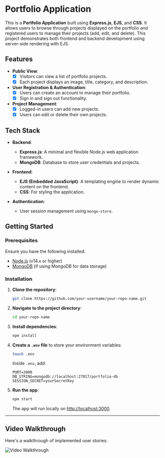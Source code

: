 # Portfolio Application

This is a **Portfolio Application** built using **Express.js**, **EJS**, and **CSS**. It allows users to browse through projects displayed on the portfolio and registered users to manage their projects (add, edit, and delete). This project demonstrates both frontend and backend development using server-side rendering with EJS.

## Features

- **Public View**: 
  - [x] Visitors can view a list of portfolio projects.
  - [x] Each project displays an image, title, category, and description.
  
- **User Registration & Authentication**: 
  - [x] Users can create an account to manage their portfolio.
  - [x] Sign in and sign out functionality.
  
- **Project Management**: 
  - [x] Logged-in users can add new projects.
  - [x] Users can edit or delete their own projects.

## Tech Stack

- **Backend**: 
  - **Express.js**: A minimal and flexible Node.js web application framework.
  - **MongoDB**: Database to store user credentials and projects.

- **Frontend**: 
  - **EJS (Embedded JavaScript)**: A templating engine to render dynamic content on the frontend.
  - **CSS**: For styling the application.

- **Authentication**: 
  - User session management using `mongo-store`.

## Getting Started

### Prerequisites

Ensure you have the following installed:

- [Node.js](https://nodejs.org/en/) (v14.x or higher)
- [MongoDB](https://www.mongodb.com/) (if using MongoDB for data storage)

### Installation

1. **Clone the repository**:

   ```bash
   git clone https://github.com/your-username/your-repo-name.git
   ```

2. **Navigate to the project directory**:

   ```bash
   cd your-repo-name
   ```

3. **Install dependencies**:

   ```bash
   npm install
   ```

4. **Create a `.env` file** to store your environment variables:

   ```bash
   touch .env
   ```

   Inside `.env`, add:

   ```
   PORT=3000
   DB_STRING=mongodb://localhost:27017/portfolio-db
   SESSION_SECRET=yourSecretKey
   ```

5. **Run the app**:

   ```bash
   npm start
   ```

   The app will run locally on [http://localhost:3000](http://localhost:3000).


---

## Video Walkthrough

Here's a walkthrough of implemented user stories:

<img src='portfolio.gif' title='Video Walkthrough' width='' alt='Video Walkthrough' />
